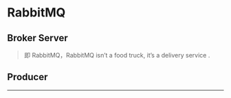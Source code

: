# RabbitMQ
## Broker Server
> 即 RabbitMQ，RabbitMQ isn’t a food truck, it’s a delivery service .
## Producer
> 
---